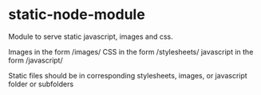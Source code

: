 # static-node-module

Module to serve static javascript, images and css.

Images in the form /images/<filename>
CSS in the form /stylesheets/<filename>
javascript in the form /javascript/<filename>

Static files should be in corresponding stylesheets, images, or javascript folder or subfolders

